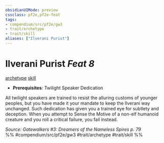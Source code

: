 ```yaml
---
obsidianUIMode: preview
cssclass: pf2e,pf2e-feat
tags:
- compendium/src/pf2e/gw3
- trait/archetype
- trait/skill
aliases: ["Ilverani Purist"]
---
```

# Ilverani Purist  *Feat 8*  
[archetype](rules/traits/archetype.md "Archetype Feat Trait")  [skill](rules/traits/skill.md "Skill Feat Trait")  

- **Prerequisites**: Twilight Speaker Dedication

All twilight speakers are trained to resist the alluring customs of younger peoples, but you have made it your mandate to keep the Ilverani way unchanged. Such dedication has given you a trained eye for subtlety and deception. When you attempt to Sense the Motive of a non-elf humanoid creature and you roll a critical failure, you fail instead.

*Source: Gatewalkers #3: Dreamers of the Nameless Spires p. 79*  
%% #compendium/src/pf2e/gw3 #trait/archetype #trait/skill %%